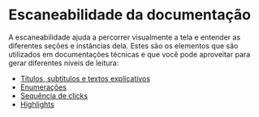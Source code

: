 # Escaneabilidade da documentação

A escaneabilidade ajuda a percorrer visualmente a tela e entender as diferentes seções e instâncias dela. Estes são os elementos que são utilizados em documentações técnicas e que você pode aproveitar para gerar diferentes níveis de leitura:

* [Títulos, subtítulos e textos explicativos](/developers/pt/docs/style-guide/documentation-scannability/titles)
* [Enumerações](/developers/pt/docs/style-guide/documentation-scannability/enumerations)
* [Sequência de clicks](/developers/pt/docs/style-guide/documentation-scannability/clickstream)
* [Highlights](/developers/pt/docs/style-guide/documentation-scannability/highlights)

